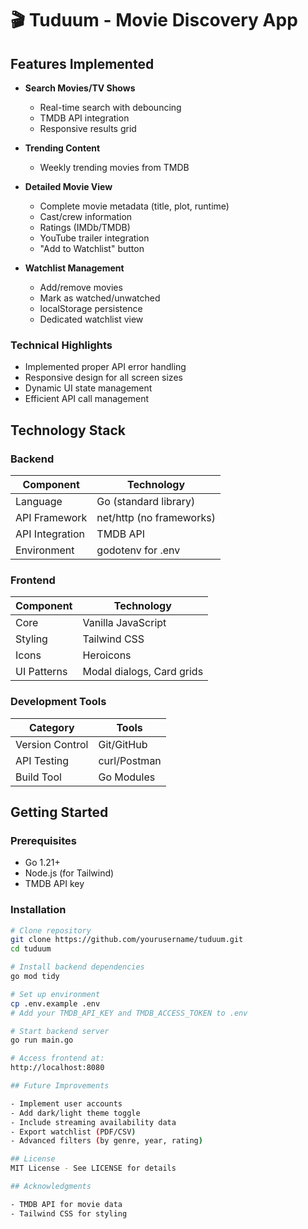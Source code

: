 # 🎬 Tuduum - Movie Discovery App

## Features Implemented

- **Search Movies/TV Shows**
  - Real-time search with debouncing
  - TMDB API integration
  - Responsive results grid

- **Trending Content**
  - Weekly trending movies from TMDB

- **Detailed Movie View**
  - Complete movie metadata (title, plot, runtime)
  - Cast/crew information
  - Ratings (IMDb/TMDB)
  - YouTube trailer integration
  - "Add to Watchlist" button

- **Watchlist Management**
  - Add/remove movies
  - Mark as watched/unwatched
  - localStorage persistence
  - Dedicated watchlist view

### Technical Highlights
- Implemented proper API error handling
- Responsive design for all screen sizes
- Dynamic UI state management
- Efficient API call management

## Technology Stack

### Backend
| Component       | Technology                 |
|-----------------|----------------------------|
| Language        | Go (standard library)      |
| API Framework   | net/http (no frameworks)   |
| API Integration | TMDB API                   |
| Environment     | godotenv for .env          |

### Frontend
| Component       | Technology                 |
|-----------------|----------------------------|
| Core            | Vanilla JavaScript         |
| Styling         | Tailwind CSS               |
| Icons           | Heroicons                  |
| UI Patterns     | Modal dialogs, Card grids  |

### Development Tools
| Category        | Tools                      |
|-----------------|----------------------------|
| Version Control | Git/GitHub                 |
| API Testing     | curl/Postman               |
| Build Tool      | Go Modules                 |

## Getting Started

### Prerequisites
- Go 1.21+
- Node.js (for Tailwind)
- TMDB API key

### Installation
```bash
# Clone repository
git clone https://github.com/yourusername/tuduum.git
cd tuduum

# Install backend dependencies
go mod tidy

# Set up environment
cp .env.example .env
# Add your TMDB_API_KEY and TMDB_ACCESS_TOKEN to .env

# Start backend server
go run main.go

# Access frontend at:
http://localhost:8080

## Future Improvements

- Implement user accounts  
- Add dark/light theme toggle  
- Include streaming availability data  
- Export watchlist (PDF/CSV)  
- Advanced filters (by genre, year, rating)  

## License  
MIT License - See LICENSE for details

## Acknowledgments  

- TMDB API for movie data  
- Tailwind CSS for styling  